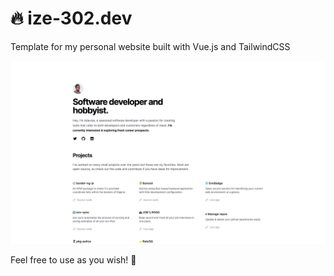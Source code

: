 # 🔥 ize-302.dev

Template for my personal website built with Vue.js and TailwindCSS

![alt text](screenshot.png)

Feel free to use as you wish! 🚀
